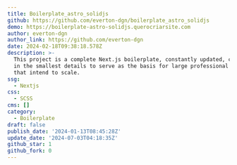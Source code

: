 ```yaml
---
title: Boilerplate_astro_solidjs
github: https://github.com/everton-dgn/boilerplate_astro_solidjs
demo: https://boilerplate-astro-solidjs.querocriarsite.com
author: everton-dgn
author_link: https://github.com/everton-dgn
date: 2024-02-18T09:38:18.578Z
description: >-
  This project is a complete Next.js boilerplate, constantly updated, configured
  in the smallest details to serve as the basis for large professional projects
  that intend to scale.
ssg:
  - Nextjs
css:
  - SCSS
cms: []
category:
  - Boilerplate
draft: false
publish_date: '2024-01-13T08:45:28Z'
update_date: '2024-07-03T04:18:35Z'
github_star: 1
github_fork: 0
---
```

